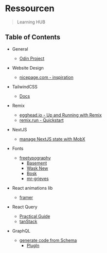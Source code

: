 # **Ressourcen**
> Learning HUB

## Table of Contents
- General
  - [Odin Project](https://www.theodinproject.com/paths/foundations/courses/foundations)
  

- Website Design
  - [nicepage.com - inspiration](https://nicepage.com/de/website-design)
 
- TailwindCSS
  - [Docs](https://tailwindcss.com/docs/aspect-ratio)

- Remix
  - [egghead.io - Up and Running with Remix](https://egghead.io/courses/up-and-running-with-remix-b82b6bb6)
  - [remix.run - Quickstart](https://remix.run/docs/en/v1/tutorials/blog#quickstart)

- NextJS
  - [manage NextJS state with MobX](https://dev.to/ivandotv/mobx-server-side-rendering-with-next-js-4m18)
  
  
- Fonts
  - [freetypography](freetypography.com/)
    - [Basement](https://freetypography.com/2020/05/02/free-font-basement/)
    - [Wask New](https://freetypography.com/2015/09/06/free-font-wask-new/)
    - [Bosk](https://freetypography.com/2017/10/08/free-font-bosk/)
    - [mr-grieves](https://freetypography.com/2018/09/16/free-font-mr-grieves/)

- React animations lib
  - [framer](https://github.com/framer/motion/tree/main/packages/framer-motion)
  
  
- React Query
  - [Practical Guide](https://tkdodo.eu/blog/practical-react-query)   
  - [tanStack](https://tanstack.com/)

- GraphQL
  - [generate code from Schema](https://www.graphql-code-generator.com/)
    - [PlugIn](https://www.graphql-code-generator.com/plugins/typescript/typescript-react-query)
